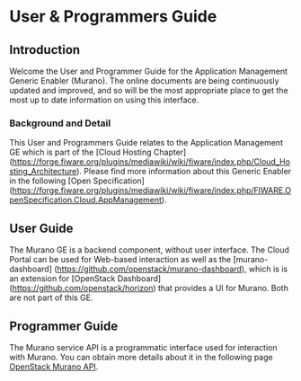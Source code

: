 # User & Programmers Guide


## Introduction

Welcome the User and Programmer Guide for the Application Management Generic
Enabler (Murano). The online documents are being continuously updated and
improved, and so will be the most appropriate place to get the most up
to date information on using this interface.

### Background and Detail

This User and Programmers Guide relates to the Application Management GE which
is part of the [Cloud Hosting Chapter] (https://forge.fiware.org/plugins/mediawiki/wiki/fiware/index.php/Cloud_Hosting_Architecture). Please find more information
about this Generic Enabler in the following [Open Specification] (https://forge.fiware.org/plugins/mediawiki/wiki/fiware/index.php/FIWARE.OpenSpecification.Cloud.AppManagement).

## User Guide

The Murano GE is a backend component, without user interface. The Cloud Portal can
be used for Web-based interaction as well as the [murano-dashboard] (https://github.com/openstack/murano-dashboard),
which is is an extension for [OpenStack Dashboard] (https://github.com/openstack/horizon) that provides a UI for Murano.
Both are not part of this GE.


## Programmer Guide

The Murano service API is a programmatic interface used for interaction with Murano. You can obtain more
details about it in the following page [OpenStack Murano API](http://docs.openstack.org/developer/murano/specification/index.html).